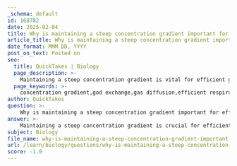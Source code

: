 ```yaml
---
_schema: default
id: 168782
date: 2025-02-04
title: Why is maintaining a steep concentration gradient important for efficient gas exchange?
article_title: Why is maintaining a steep concentration gradient important for efficient gas exchange?
date_format: MMM DD, YYYY
post_on_text: Posted on
seo:
  title: QuickTakes | Biology
  page_description: >-
    Maintaining a steep concentration gradient is vital for efficient gas exchange in organisms, driving the diffusion of gases, enhancing exchange rates, and supported by ventilation and blood supply mechanisms.
  page_keywords: >-
    concentration gradient,god exchange,gas diffusion,efficient respiration,ventilation mechanisms,metabolic demands,adaptive strategies,oxygen exchange,carbon dioxide removal,alvelol,cross-organism adaptations
author: QuickTakes
question: >-
    Why is maintaining a steep concentration gradient important for efficient gas exchange?
answer: >-
    Maintaining a steep concentration gradient is crucial for efficient gas exchange in organisms for several reasons:\n\n1. **Driving Force for Diffusion**: A concentration gradient refers to the difference in concentration of a substance (such as oxygen or carbon dioxide) across a space. In gas exchange, this gradient drives the diffusion of gases from areas of higher concentration to areas of lower concentration. For instance, in the gills of fish, oxygen is present in higher concentrations in the water than in the blood. This gradient facilitates the movement of oxygen from the water into the blood, ensuring that oxygen is efficiently absorbed.\n\n2. **Enhanced Gas Exchange Rates**: The steeper the concentration gradient, the greater the rate of diffusion. This is because the rate of diffusion is directly proportional to the difference in concentration. Therefore, maintaining a steep gradient allows for rapid gas exchange, which is essential for meeting the metabolic demands of the organism.\n\n3. **Role of Ventilation and Blood Supply**: Ventilation mechanisms actively bring fresh air or water into contact with gas exchange surfaces, while a rich blood supply ensures that gases are rapidly transported away from these surfaces. For example, in mammals, the diaphragm and intercostal muscles create pressure changes that draw air into the lungs, replenishing oxygen levels and removing carbon dioxide. This process helps maintain a steep concentration gradient between the alveoli and the blood, facilitating efficient gas exchange.\n\n4. **Adaptations in Different Organisms**: Different organisms have evolved various adaptations to maintain concentration gradients. In insects, for example, the tracheal system allows for direct delivery of oxygen to tissues, while the contraction of muscles helps move air in and out, maintaining a gradient. In plants, stomata facilitate gas exchange while managing water loss, and the large surface area of leaves enhances this process.\n\nIn summary, maintaining a steep concentration gradient is essential for efficient gas exchange as it drives the diffusion of gases, enhances exchange rates, and is supported by ventilation mechanisms and blood supply. This principle is fundamental across various organisms, from mammals to plants and insects, ensuring that they can meet their metabolic needs effectively.
subject: Biology
file_name: why-is-maintaining-a-steep-concentration-gradient-important-for-efficient-gas-exchange.md
url: /learn/biology/questions/why-is-maintaining-a-steep-concentration-gradient-important-for-efficient-gas-exchange
score: -1.0
---
```


&nbsp;